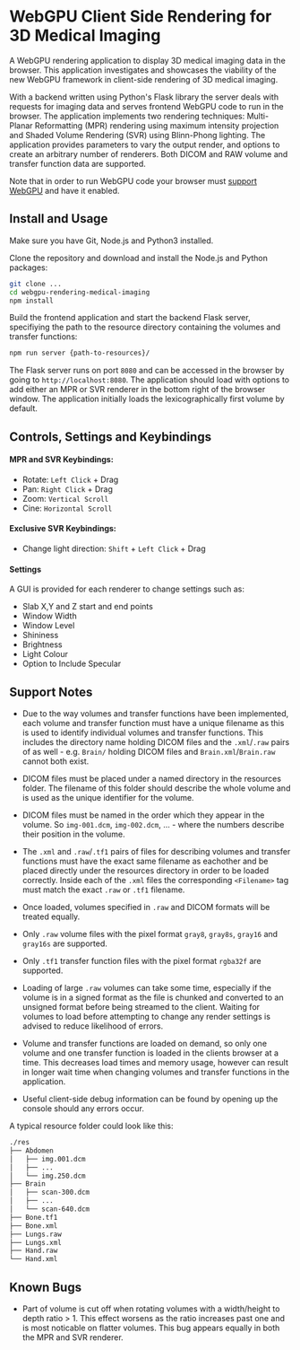# WebGPU Client Side Rendering for 3D Medical Imaging

A WebGPU rendering application to display 3D medical imaging data in the browser. This application investigates and showcases the viability of the new WebGPU framework in client-side rendering of 3D medical imaging.

With a backend written using Python's Flask library the server deals with requests for imaging data and serves frontend WebGPU code to run in the browser. The application implements two rendering techniques: Multi-Planar Reformatting (MPR) rendering using maximum intensity projection and Shaded Volume Rendering (SVR) using Blinn-Phong lighting. The application provides parameters to vary the output render, and options to create an arbitrary number of renderers. Both DICOM and RAW volume and transfer function data are supported.

Note that in order to run WebGPU code your browser must [support WebGPU](https://github.com/gpuweb/gpuweb/wiki/Implementation-Status) and have it enabled.

## Install and Usage
Make sure you have Git, Node.js and Python3 installed.

Clone the repository and download and install the Node.js and Python packages:
```bash
git clone ...
cd webgpu-rendering-medical-imaging
npm install
```
Build the frontend application and start the backend Flask server, specifiying the path to the resource directory containing the volumes and transfer functions:
```bash
npm run server {path-to-resources}/
```
The Flask server runs on port `8080` and can be accessed in the browser by going to `http://localhost:8080`. The application should load with options to add either an MPR or SVR renderer in the bottom right of the browser window. The application initially loads the lexicographically first volume by default.

## Controls, Settings and Keybindings
#### MPR and SVR Keybindings:
- Rotate: `Left Click` + Drag
- Pan: `Right Click` + Drag
- Zoom: `Vertical Scroll`
- Cine: `Horizontal Scroll`

#### Exclusive SVR Keybindings:
- Change light direction: `Shift` + `Left Click` + Drag

#### Settings
A GUI is provided for each renderer to change settings such as:
- Slab X,Y and Z start and end points
- Window Width
- Window Level
- Shininess
- Brightness
- Light Colour
- Option to Include Specular

## Support Notes
- Due to the way volumes and transfer functions have been implemented, each volume and transfer function must have a unique filename as this is used to identify individual volumes and transfer functions. This includes the directory name holding DICOM files and the `.xml`/`.raw` pairs of as well - e.g. `Brain/` holding DICOM files and `Brain.xml`/`Brain.raw` cannot both exist.

- DICOM files must be placed under a named directory in the resources folder. The filename of this folder should describe the whole volume and is used as the unique identifier for the volume.

- DICOM files must be named in the order which they appear in the volume. So `img-001.dcm`, `img-002.dcm`, ... - where the numbers describe their position in the volume.

- The `.xml` and `.raw`/`.tf1` pairs of files for describing volumes and transfer functions must have the exact same filename as eachother and be placed directly under the resources directory in order to be loaded correctly. Inside each of the `.xml` files the corresponding `<Filename>` tag must match the exact `.raw` or `.tf1` filename.

- Once loaded, volumes specified in `.raw` and DICOM formats will be treated equally.

- Only `.raw` volume files with the pixel format `gray8`, `gray8s`, `gray16` and `gray16s` are supported.

- Only `.tf1` transfer function files with the pixel format `rgba32f` are supported.

- Loading of large `.raw` volumes can take some time, especially if the volume is in a signed format as the file is chunked and converted to an unsigned format before being streamed to the client. Waiting for volumes to load before attempting to change any render settings is advised to reduce likelihood of errors.

- Volume and transfer functions are loaded on demand, so only one volume and one transfer function is loaded in the clients browser at a time. This decreases load times and memory usage, however can result in longer wait time when changing volumes and transfer functions in the application.

- Useful client-side debug information can be found by opening up the console should any errors occur.

A typical resource folder could look like this:

```bash
./res
├── Abdomen
│   ├── img.001.dcm
│   ├── ...
│   └── img.250.dcm
├── Brain 
│   ├── scan-300.dcm
│   ├── ...
│   └── scan-640.dcm
├── Bone.tf1
├── Bone.xml
├── Lungs.raw
├── Lungs.xml
├── Hand.raw
└── Hand.xml
```

## Known Bugs

- Part of volume is cut off when rotating volumes with a width/height to depth ratio > 1. This effect worsens as the ratio increases past one and is most noticable on flatter volumes. This bug appears equally in both the MPR and SVR renderer.